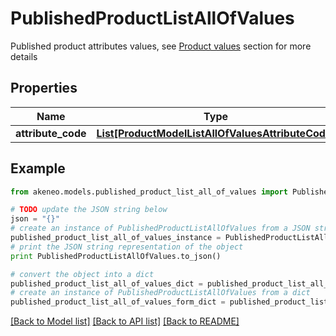 # PublishedProductListAllOfValues

Published product attributes values, see <a href='/concepts/products.html#focus-on-the-product-values'>Product values</a> section for more details

## Properties
Name | Type | Description | Notes
------------ | ------------- | ------------- | -------------
**attribute_code** | [**List[ProductModelListAllOfValuesAttributeCode]**](ProductModelListAllOfValuesAttributeCode.md) |  | [optional] 

## Example

```python
from akeneo.models.published_product_list_all_of_values import PublishedProductListAllOfValues

# TODO update the JSON string below
json = "{}"
# create an instance of PublishedProductListAllOfValues from a JSON string
published_product_list_all_of_values_instance = PublishedProductListAllOfValues.from_json(json)
# print the JSON string representation of the object
print PublishedProductListAllOfValues.to_json()

# convert the object into a dict
published_product_list_all_of_values_dict = published_product_list_all_of_values_instance.to_dict()
# create an instance of PublishedProductListAllOfValues from a dict
published_product_list_all_of_values_form_dict = published_product_list_all_of_values.from_dict(published_product_list_all_of_values_dict)
```
[[Back to Model list]](../README.md#documentation-for-models) [[Back to API list]](../README.md#documentation-for-api-endpoints) [[Back to README]](../README.md)


